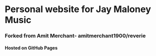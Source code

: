 # Personal website for Jay Maloney Music
### Forked from Amit Merchant- amitmerchant1900/reverie
#### Hosted on GitHub Pages
